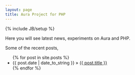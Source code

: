 ```yaml
---
layout: page
title: Aura Project for PHP
---
```

{% include JB/setup %}

Here you will see latest news, experiments on Aura and PHP.


Some of the recent posts,

<ul class="posts">
  {% for post in site.posts %}
    <li><span>{{ post.date | date_to_string }}</span> &raquo; <a href="{{ BASE_PATH }}{{ post.url }}">{{ post.title }}</a></li>
  {% endfor %}
</ul>
